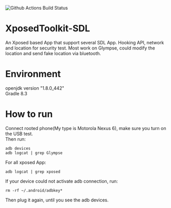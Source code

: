 ![Github Actions Build Status](https://github.com/smartdevicelink/sdl_core/actions/workflows/sdl_core_github_ci.yml/badge.svg)  

# XposedToolkit-SDL
An Xposed based App that support several SDL App. Hooking API, network and location for security test. Most work on Glympse, could modify the location and send fake location via bluetooth.

# Environment
openjdk version "1.8.0_442"  
Gradle 8.3

# How to run
Connect rooted phone(My type is Motorola Nexus 6), make sure you turn on the USB test.  
Then run:  
```
adb devices
adb logcat | grep Glympse
```
For all xposed App:  
```
adb logcat | grep xposed  
```
If your device could not activate adb connection, run:  
```
rm -rf ~/.android/adbkey*
```
Then plug it again, until you see the adb devices.
